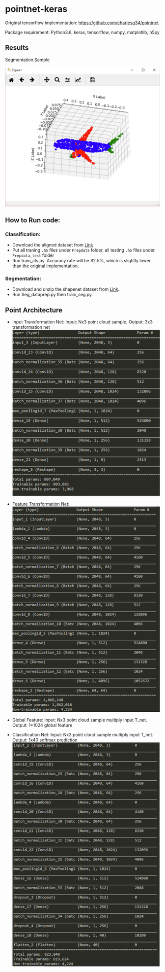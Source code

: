 # pointnet-keras
Original tensorflow implementation: https://github.com/charlesq34/pointnet

Package requirement: Python3.6, keras, tensorflow, numpy, matplotlib, h5py

## Results

Segmentation Sample

![seg_sample](images/seg_sample.png)

## How to Run code:

### Classification:
- Download the aligned dataset from [Link](https://shapenet.cs.stanford.edu/media/modelnet40_ply_hdf5_2048.zip)
- Put all traning `.h5` files under `Prepdata` folder, all testing `.h5` files under `Prepdata_test` folder
- Run train_cls.py. Accuracy rate will be 82.5%, which is slightly lower than the original implementation. 

### Segmentation:
- Download and unzip the shapenet dataset from [Link](https://shapenet.cs.stanford.edu/ericyi/shapenetcore_partanno_v0.zip).
- Run Seg_dataprep.py then train_seg.py.

## Point Architecture

- Input Transformation Net: Input: Nx3 point cloud sample, Output: 3x3 transformation net
![input_transformation_net](images/input_transformation_net.png)

- Feature Transformation Net:
![feature_transformation_net](images/feature_transformation_net.png)

- Global Feature: Input: Nx3 point cloud sample multiply input T_net. Output: 1*1024 global feature

- Classification Net: Input: Nx3 point cloud sample multiply input T_net. Output: 1x40 softmax prediction
![classification_net](images/classification_net.png)


